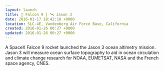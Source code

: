```yaml
---
layout: launch
title: 🚀 Falcon 9 | 🛰 Jason 3
date: 2016-01-17 18:42:18 +0000
location: SLC-4E, Vandenberg Air Force Base, California
created: 2016-01-26 00:27 +0000
updated: 2016-01-26 00:27 +0000
---
```


A SpaceX Falcon 9 rocket launched the Jason 3 ocean altimetry mission. Jason 3 will measure ocean surface topography to aid in ocean circulation and climate change research for NOAA, EUMETSAT, NASA and the French space agency, CNES.
